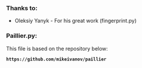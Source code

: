 ### Thanks to:
* Oleksiy Yanyk - For his great work (fingerprint.py)

### Paillier.py:
This file is based on the repository below:

**`https://github.com/mikeivanov/paillier`**
